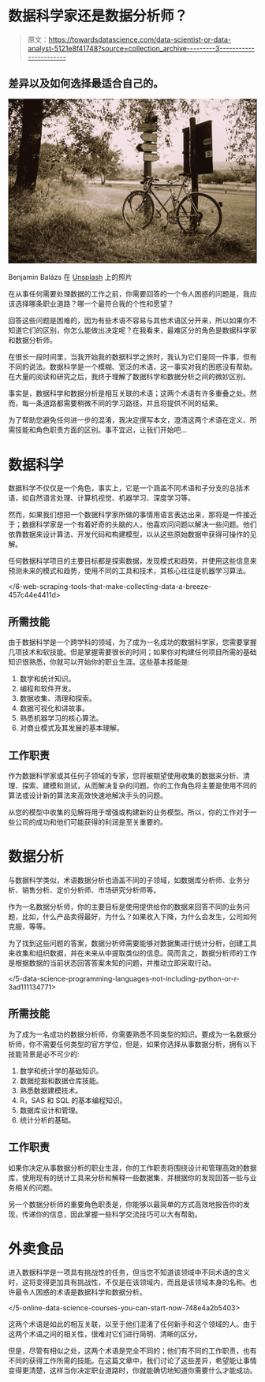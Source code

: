 # 数据科学家还是数据分析师？

> 原文：<https://towardsdatascience.com/data-scientist-or-data-analyst-5121e8f41748?source=collection_archive---------3----------------------->

## 差异以及如何选择最适合自己的。

![](img/66edf44f8dd8887a9b1a33af0825f634.png)

Benjamin Balázs 在 [Unsplash](https://unsplash.com?utm_source=medium&utm_medium=referral) 上的照片

在从事任何需要处理数据的工作之前，你需要回答的一个令人困惑的问题是，我应该选择哪条职业道路？哪一个最符合我的个性和愿望？

回答这些问题是困难的，因为有些术语不容易与其他术语区分开来，所以如果你不知道它们的区别，你怎么能做出决定呢？在我看来，最难区分的角色是数据科学家和数据分析师。

在很长一段时间里，当我开始我的数据科学之旅时，我认为它们是同一件事，但有不同的说法。数据科学是一个模糊、宽泛的术语，这一事实对我的困惑没有帮助。在大量的阅读和研究之后，我终于理解了数据科学和数据分析之间的微妙区别。

</a-learning-path-to-becoming-a-data-scientist-56c5c2e8ae3f>  

事实是，数据科学和数据分析是相互关联的术语；这两个术语有许多重叠之处。然而，每一条道路都需要稍微不同的学习路径，并且将提供不同的结果。

为了帮助您避免任何进一步的混淆，我决定撰写本文，澄清这两个术语在定义、所需技能和角色职责方面的区别。事不宜迟，让我们开始吧…

# 数据科学

数据科学不仅仅是一个角色，事实上，它是一个涵盖不同术语和子分支的总括术语，如自然语言处理、计算机视觉、机器学习、深度学习等。

然而，如果我们想把一个数据科学家所做的事情用语言表达出来，那将是一件接近于；数据科学家是一个有着好奇的头脑的人，他喜欢问问题以解决一些问题。他们依靠数据来设计算法、开发代码和构建模型，以从这些原始数据中获得可操作的见解。

任何数据科学项目的主要目标都是探索数据，发现模式和趋势，并使用这些信息来预测未来的模式和趋势，使用不同的工具和技术，其核心往往是机器学习算法。

</6-web-scraping-tools-that-make-collecting-data-a-breeze-457c44e4411d>  

## 所需技能

由于数据科学是一个跨学科的领域，为了成为一名成功的数据科学家，您需要掌握几项技术和软技能。但是掌握需要很长的时间；如果你对构建任何项目所需的基础知识很熟悉，你就可以开始你的职业生涯。这些基本技能是:

1.  数学和统计知识。
2.  编程和软件开发。
3.  数据收集、清理和探索。
4.  数据可视化和讲故事。
5.  熟悉机器学习的核心算法。
6.  对商业模式及其发展的基本理解。

## 工作职责

作为数据科学家或其任何子领域的专家，您将被期望使用收集的数据来分析、清理、探索、建模和测试，从而解决复杂的问题。你的工作角色将主要是使用不同的算法或设计新的算法来高效快速地解决手头的问题。

从您的模型中收集的见解将用于增强或构建新的业务模型。所以，你的工作对于一些公司的成功和他们可能获得的利润是至关重要的。

# 数据分析

与数据科学类似，术语数据分析也涵盖不同的子领域，如数据库分析师、业务分析、销售分析、定价分析师、市场研究分析师等。

作为一名数据分析师，你的主要目标是使用提供给你的数据来回答不同的业务问题，比如，什么产品卖得最好，为什么？如果收入下降，为什么会发生，公司如何克服，等等。

为了找到这些问题的答案，数据分析师需要能够对数据集进行统计分析，创建工具来收集和组织数据，并在未来从中提取类似的信息。简而言之，数据分析师的工作是根据数据的当前状态回答答案未知的问题，并推动立即采取行动。

</5-data-science-programming-languages-not-including-python-or-r-3ad111134771>  

## 所需技能

为了成为一名成功的数据分析师，你需要熟悉不同类型的知识。要成为一名数据分析师，你不需要任何类型的官方学位，但是，如果你选择从事数据分析，拥有以下技能背景是必不可少的:

1.  数学和统计学的基础知识。
2.  数据挖掘和数据仓库技能。
3.  熟悉数据建模技术。
4.  R，SAS 和 SQL 的基本编程知识。
5.  数据库设计和管理。
6.  统计分析的基础。

## 工作职责

如果你决定从事数据分析的职业生涯，你的工作职责将围绕设计和管理高效的数据库，使用现有的统计工具来分析和解释一些数据集，并根据你的发现回答一些与业务相关的问题。

另一个数据分析师的重要角色职责是，你能够以最简单的方式高效地报告你的发现，传递你的信息，因此掌握一些科学交流技巧可以大有帮助。

# 外卖食品

进入数据科学是一项具有挑战性的任务，但当您不知道该领域中不同术语的含义时，这将变得更加具有挑战性，不仅是在该领域内，而且是该领域本身的名称。也许最令人困惑的术语是数据科学和数据分析。

</5-online-data-science-courses-you-can-start-now-748e4a2b5403>  

这两个术语是如此的相互关联，以至于他们混淆了任何新手和这个领域的人。由于这两个术语之间的相关性，很难对它们进行简明、清晰的区分。

但是，尽管有相似之处，这两个术语是完全不同的；他们有不同的工作职责，也有不同的获得工作所需的技能。在这篇文章中，我们讨论了这些差异，希望能让事情变得更清楚，这样当你决定职业道路时，你就能确切地知道你需要什么才能成功。